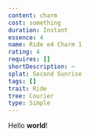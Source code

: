 ```yaml
---
content: charm
cost: something
duration: Instant
essence: 4
name: Ride e4 Charm 1
rating: 4
requires: []
shortDescription: ~
splat: Second Sunrise
tags: []
trait: Ride
tree: Courier
type: Simple
---
```


Hello **world**!
